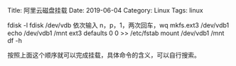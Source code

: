 Title: 阿里云磁盘挂载
Date: 2019-06-04
Category: Linux
Tags: linux

fdisk  -l
fdisk /dev/vdb         依次输入 n，p，1，两次回车，wq
mkfs.ext3 /dev/vdb1
echo /dev/vdb1 /mnt ext3 defaults 0 0 >> /etc/fstab
mount /dev/vdb1 /mnt
df -h

按照上面这个顺序就可以完成挂载，具体命令的含义，可以自行搜索。

